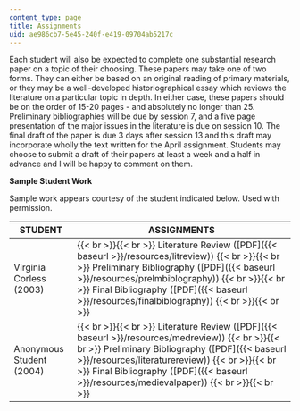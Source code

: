 ```yaml
---
content_type: page
title: Assignments
uid: ae986cb7-5e45-240f-e419-09704ab5217c
---
```


Each student will also be expected to complete one substantial research paper on a topic of their choosing. These papers may take one of two forms. They can either be based on an original reading of primary materials, or they may be a well-developed historiographical essay which reviews the literature on a particular topic in depth. In either case, these papers should be on the order of 15-20 pages - and absolutely no longer than 25. Preliminary bibliographies will be due by session 7, and a five page presentation of the major issues in the literature is due on session 10. The final draft of the paper is due 3 days after session 13 and this draft may incorporate wholly the text written for the April assignment. Students may choose to submit a draft of their papers at least a week and a half in advance and I will be happy to comment on them.

**Sample Student Work**

Sample work appears courtesy of the student indicated below. Used with permission.

| STUDENT | ASSIGNMENTS |
| --- | --- |
| Virginia Corless (2003) |  {{< br >}}{{< br >}} Literature Review ([PDF]({{< baseurl >}}/resources/litreview)) {{< br >}}{{< br >}} Preliminary Bibliography ([PDF]({{< baseurl >}}/resources/prelmbiblography)) {{< br >}}{{< br >}} Final Bibliography ([PDF]({{< baseurl >}}/resources/finalbiblography)) {{< br >}}{{< br >}}  |
| Anonymous Student (2004) |  {{< br >}}{{< br >}} Literature Review ([PDF]({{< baseurl >}}/resources/medreview)) {{< br >}}{{< br >}} Preliminary Bibliography ([PDF]({{< baseurl >}}/resources/literaturereview)) {{< br >}}{{< br >}} Final Bibliography ([PDF]({{< baseurl >}}/resources/medievalpaper)) {{< br >}}{{< br >}}